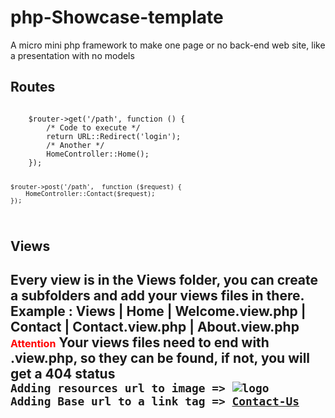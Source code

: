 # php-Showcase-template
A micro mini php framework to make one page or no back-end web site, like a presentation with no models

<h2>Routes</h2>
<code>    
    $router->get('/path', function () {
        /* Code to execute */
        return URL::Redirect('login');
        /* Another */
        HomeController::Home();
    });

    $router->post('/path',  function ($request) {
        HomeController::Contact($request);
    });
</code>

<h2>Views<h2>
Every view is in the Views folder, you can create a subfolders and add your views files in there. Example : 
Views 
|   Home
    |   Welcome.view.php
|   Contact
    |   Contact.view.php
    |   About.view.php
<b  style="color:red;font-size: 16px;">Attention</b> Your views files need to end with .view.php, so they can be found, if not, you will get a 404 status
<code>
Adding resources url to image => <img src="@{{Assets}}/images/logo.png" class="img-fluid" alt="logo"/>
Adding Base url to a link tag => <a href="@{{Base}}/Contact">Contact-Us</a>
</code>
